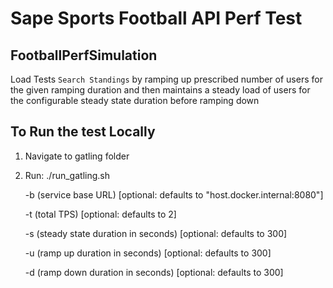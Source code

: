 # Sape Sports Football API Perf Test


## FootballPerfSimulation
Load Tests `Search Standings` by ramping up prescribed number of users for the given ramping duration and then maintains a steady load of users for the configurable steady state duration before ramping down

## To Run the test Locally
1. Navigate to gatling folder
2. Run: ./run_gatling.sh 
   
   -b (service base URL) [optional: defaults to "host.docker.internal:8080"]
   
   -t (total TPS) [optional: defaults to 2]
   
   -s (steady state duration in seconds) [optional: defaults to 300]
   
   -u (ramp up duration in seconds) [optional: defaults to 300]
   
   -d (ramp down duration in seconds) [optional: defaults to 300]
